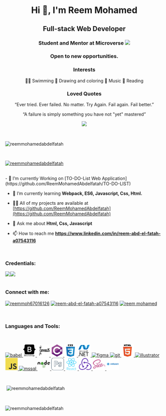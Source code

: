 <h1 align="center">Hi 👋, I'm Reem Mohamed</h1>
<h2 align="center"> Full-stack Web Developer 
<h3 align="center">Student and Mentor at Microverse <img src="https://img.shields.io/badge/Microverse-blueviolet"/></h3>
<h3 align="center">Open to new opportunities.</h3>
<h3 align="center"> Interests</h3>
<p align="center">🤽‍♀️ Swimming    🎨 Drawing and coloring   🎼 Music    📖 Reading</p>
<h3 align="center">Loved Quotes</h3>
<p align="center">“Ever tried. Ever failed. No matter. Try Again. Fail again. Fail better.”</p>
<p align="center">“A failure is simply something you have not "yet" mastered”</p>
<p align="center"><img  src='https://media4.giphy.com/media/NgurY1o4z080Jfoyzw/giphy.gif?cid=6c09b952c573b6e47f4d5e6d7e1eb1a1558baa2a9d41a9dd&rid=giphy.gif&ct=s'/></p>
<br/>
<p align="left"> <img src="https://komarev.com/ghpvc/?username=reemmohamedabdelfatah&label=Profile%20views&color=0e75b6&style=flat" alt="reemmohamedabdelfatah" /> </p>
<br/>
<p align="left"> <a href="https://github.com/ryo-ma/github-profile-trophy"><img src="https://github-profile-trophy.vercel.app/?username=reemmohamedabdelfatah" alt="reemmohamedabdelfatah" /></a> </p>
<br/>
- 🔭 I’m currently Working on [TO-DO-List Web Application](https://github.com/ReemMohamedAbdelfatah/TO-DO-LIST)

- 🌱 I’m currently learning **Webpack, ES6, Javascript, Css, Html.**

- 👨‍💻 All of my projects are available at [https://github.com/ReemMohamedAbdelfatah](https://github.com/ReemMohamedAbdelfatah)

- 💬 Ask me about **Html, Css, Javascript**

- 📫 How to reach me **https://www.linkedin.com/in/reem-abd-el-fatah-a07543116**
<br/>

<h3 align="left" style="font-weight:bold" >Credentials:</h3>
<div style="display: flex">
<img src="https://api.accredible.com/v1/frontend/credential_website_embed_image/badge/59015476"/>
<img src="https://api.accredible.com/v1/frontend/credential_website_embed_image/badge/65926165"/>
  </div>
<br/>
<h3 align="left">Connect with me:</h3>
<p align="left">
<a href="https://twitter.com/reemmoh67016126" target="blank"><img align="center" src="https://raw.githubusercontent.com/rahuldkjain/github-profile-readme-generator/master/src/images/icons/Social/twitter.svg" alt="reemmoh67016126" height="30" width="40" /></a>
<a href="https://linkedin.com/in/reem-abd-el-fatah-a07543116" target="blank"><img align="center" src="https://raw.githubusercontent.com/rahuldkjain/github-profile-readme-generator/master/src/images/icons/Social/linked-in-alt.svg" alt="reem-abd-el-fatah-a07543116" height="30" width="40" /></a>
<a href="[https://www.behance.net/reem mohamed](https://www.behance.net/reemhamdia)" target="blank"><img align="center" src="https://raw.githubusercontent.com/rahuldkjain/github-profile-readme-generator/master/src/images/icons/Social/behance.svg" alt="reem mohamed" height="30" width="40" /></a>
</p>
<br/>
<h3 align="left">Languages and Tools:</h3>
<br/>
<p align="left"> <a href="https://babeljs.io/" target="_blank" rel="noreferrer"> <img src="https://www.vectorlogo.zone/logos/babeljs/babeljs-icon.svg" alt="babel" width="40" height="40"/> </a> <a href="https://getbootstrap.com" target="_blank" rel="noreferrer"> <img src="https://raw.githubusercontent.com/devicons/devicon/master/icons/bootstrap/bootstrap-plain-wordmark.svg" alt="bootstrap" width="40" height="40"/> </a> <a href="https://canvasjs.com" target="_blank" rel="noreferrer"> <img src="https://raw.githubusercontent.com/Hardik0307/Hardik0307/master/assets/canvasjs-charts.svg" alt="canvasjs" width="40" height="40"/> </a> <a href="https://www.w3schools.com/cs/" target="_blank" rel="noreferrer"> <img src="https://raw.githubusercontent.com/devicons/devicon/master/icons/csharp/csharp-original.svg" alt="csharp" width="40" height="40"/> </a> <a href="https://www.w3schools.com/css/" target="_blank" rel="noreferrer"> <img src="https://raw.githubusercontent.com/devicons/devicon/master/icons/css3/css3-original-wordmark.svg" alt="css3" width="40" height="40"/> </a> <a href="https://dotnet.microsoft.com/" target="_blank" rel="noreferrer"> <img src="https://raw.githubusercontent.com/devicons/devicon/master/icons/dot-net/dot-net-original-wordmark.svg" alt="dotnet" width="40" height="40"/> </a> <a href="https://www.figma.com/" target="_blank" rel="noreferrer"> <img src="https://www.vectorlogo.zone/logos/figma/figma-icon.svg" alt="figma" width="40" height="40"/> </a> <a href="https://git-scm.com/" target="_blank" rel="noreferrer"> <img src="https://www.vectorlogo.zone/logos/git-scm/git-scm-icon.svg" alt="git" width="40" height="40"/> </a> <a href="https://www.w3.org/html/" target="_blank" rel="noreferrer"> <img src="https://raw.githubusercontent.com/devicons/devicon/master/icons/html5/html5-original-wordmark.svg" alt="html5" width="40" height="40"/> </a> <a href="https://www.adobe.com/in/products/illustrator.html" target="_blank" rel="noreferrer"> <img src="https://www.vectorlogo.zone/logos/adobe_illustrator/adobe_illustrator-icon.svg" alt="illustrator" width="40" height="40"/> </a> <a href="https://developer.mozilla.org/en-US/docs/Web/JavaScript" target="_blank" rel="noreferrer"> <img src="https://raw.githubusercontent.com/devicons/devicon/master/icons/javascript/javascript-original.svg" alt="javascript" width="40" height="40"/> </a> <a href="https://www.microsoft.com/en-us/sql-server" target="_blank" rel="noreferrer"> <img src="https://www.svgrepo.com/show/303229/microsoft-sql-server-logo.svg" alt="mssql" width="40" height="40"/> </a> <a href="https://nodejs.org" target="_blank" rel="noreferrer"> <img src="https://raw.githubusercontent.com/devicons/devicon/master/icons/nodejs/nodejs-original-wordmark.svg" alt="nodejs" width="40" height="40"/> </a> <a href="https://www.photoshop.com/en" target="_blank" rel="noreferrer"> <img src="https://raw.githubusercontent.com/devicons/devicon/master/icons/photoshop/photoshop-line.svg" alt="photoshop" width="40" height="40"/> </a> <a href="https://reactjs.org/" target="_blank" rel="noreferrer"> <img src="https://raw.githubusercontent.com/devicons/devicon/master/icons/react/react-original-wordmark.svg" alt="react" width="40" height="40"/> </a> <a href="https://redux.js.org" target="_blank" rel="noreferrer"> <img src="https://raw.githubusercontent.com/devicons/devicon/master/icons/redux/redux-original.svg" alt="redux" width="40" height="40"/> </a> <a href="https://sass-lang.com" target="_blank" rel="noreferrer"> <img src="https://raw.githubusercontent.com/devicons/devicon/master/icons/sass/sass-original.svg" alt="sass" width="40" height="40"/> </a> <a href="https://webpack.js.org" target="_blank" rel="noreferrer"> <img src="https://raw.githubusercontent.com/devicons/devicon/d00d0969292a6569d45b06d3f350f463a0107b0d/icons/webpack/webpack-original-wordmark.svg" alt="webpack" width="40" height="40"/> </a> </p>
<br/>
<p>&nbsp;<img align="center" src="https://github-readme-stats.vercel.app/api?username=reemmohamedabdelfatah&show_icons=true&locale=en" alt="reemmohamedabdelfatah" /></p>
<br/>
<p><img align="center" src="https://github-readme-streak-stats.herokuapp.com/?user=reemmohamedabdelfatah&" alt="reemmohamedabdelfatah" /></p>
